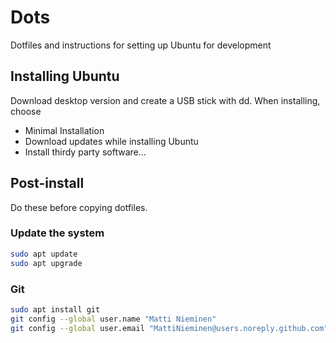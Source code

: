 # Dots

Dotfiles and instructions for setting up Ubuntu for development

## Installing Ubuntu

Download desktop version and create a USB stick with dd. When installing, choose

 * Minimal Installation
 * Download updates while installing Ubuntu
 * Install thirdy party software...
 
## Post-install
 
Do these before copying dotfiles.
 
### Update the system
 
```bash
sudo apt update
sudo apt upgrade
```
 
### Git
 
```bash
sudo apt install git
git config --global user.name "Matti Nieminen"
git config --global user.email "MattiNieminen@users.noreply.github.com"
```
